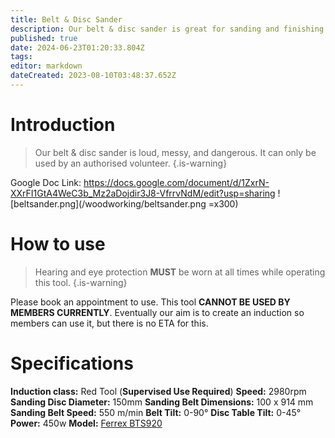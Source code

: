 ```yaml
---
title: Belt & Disc Sander
description: Our belt & disc sander is great for sanding and finishing small timber projects.
published: true
date: 2024-06-23T01:20:33.804Z
tags: 
editor: markdown
dateCreated: 2023-08-10T03:48:37.652Z
---
```


# Introduction
> Our belt & disc sander is loud, messy, and dangerous. It can only be used by an authorised volunteer.
{.is-warning}

Google Doc Link: https://docs.google.com/document/d/1ZxrN-XXrFI1GtA4WeC3b_Mz2aDojdir3J8-VfrrvNdM/edit?usp=sharing 
![beltsander.png](/woodworking/beltsander.png =x300)

# How to use
> Hearing and eye protection **MUST** be worn at all times while operating this tool.
{.is-warning}

Please book an appointment to use. This tool **CANNOT BE USED BY MEMBERS CURRENTLY**. Eventually our aim is to create an induction so members can use it, but there is no ETA for this.

# Specifications
**Induction class:** Red Tool (**Supervised Use Required**)
**Speed:** 2980rpm
**Sanding Disc Diameter:** 150mm
**Sanding Belt Dimensions:** 100 x 914 mm
**Sanding Belt Speed:** 550 m/min
**Belt Tilt:** 0-90°
**Disc Table Tilt:** 0-45°
**Power:** 450w
**Model:** [Ferrex BTS920](/woodworking/ferrex-belt-sander.pdf)